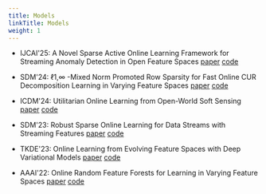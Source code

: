 ```yaml
---
title: Models
linkTitle: Models
weight: 1
---
```


- IJCAI'25: A Novel Sparse Active Online Learning Framework for Streaming Anomaly Detection in Open Feature Spaces
  [paper](https://github.com/ZW-SIYUAN/OpenMOA)    [code](https://github.com/ZW-SIYUAN/OpenMOA)

- SDM'24: ℓ1,∞ -Mixed Norm Promoted Row Sparsity for Fast Online CUR Decomposition Learning in Varying Feature Spaces
  [paper](https://github.com/ZW-SIYUAN/OpenMOA)    [code](https://github.com/ZW-SIYUAN/OpenMOA)

- ICDM'24: Utilitarian Online Learning from Open-World Soft Sensing [paper](https://github.com/ZW-SIYUAN/OpenMOA)    [code](https://github.com/ZW-SIYUAN/OpenMOA)

- SDM'23: Robust Sparse Online Learning for Data Streams with Streaming Features [paper](https://github.com/ZW-SIYUAN/OpenMOA)    [code](https://github.com/ZW-SIYUAN/OpenMOA)

- TKDE'23: Online Learning from Evolving Feature Spaces with Deep Variational Models [paper](https://github.com/ZW-SIYUAN/OpenMOA)    [code](https://github.com/ZW-SIYUAN/OpenMOA)

- AAAI'22: Online Random Feature Forests for Learning in Varying Feature Spaces [paper](https://github.com/ZW-SIYUAN/OpenMOA)    [code](https://github.com/ZW-SIYUAN/OpenMOA)


